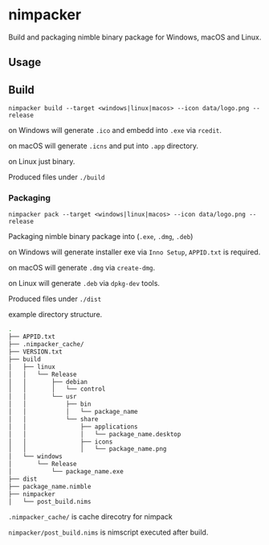 # nimpacker

Build and packaging nimble binary package for Windows, macOS and Linux.

## Usage

## Build  

`nimpacker build --target <windows|linux|macos> --icon data/logo.png --release`

on Windows will generate `.ico` and embedd into `.exe` via `rcedit`.

on macOS will generate `.icns` and put into `.app` directory.

on Linux just binary.

Produced files under `./build`

### Packaging  

`nimpacker pack --target <windows|linux|macos> --icon data/logo.png --release`

Packaging nimble binary package into (`.exe`, `.dmg`, `.deb`)

on Windows will generate installer exe via `Inno Setup`, `APPID.txt` is required.

on macOS will generate `.dmg` via `create-dmg`.

on Linux will generate `.deb` via `dpkg-dev` tools.

Produced files under `./dist`

example directory structure.

``` sh
.
├── APPID.txt
├── .nimpacker_cache/
├── VERSION.txt
├── build
│   ├── linux
│   │   └── Release
│   │       ├── debian
│   │       │   └── control
│   │       └── usr
│   │           ├── bin
│   │           │   └── package_name
│   │           └── share
│   │               ├── applications
│   │               │   └── package_name.desktop
│   │               ├── icons
│   │               │   └── package_name.png
│   └── windows
│       └── Release
│           └── package_name.exe
├── dist
├── package_name.nimble
├── nimpacker
│   └── post_build.nims

```

`.nimpacker_cache/` is cache direcotry for nimpack

`nimpacker/post_build.nims` is nimscript executed after build.
